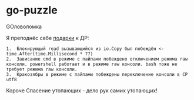 # go-puzzle
GOловоломка

Я преподнёс себе [подарки](http://github.com/abakum/go-puzzle/tree/main/resolved/main.go) к ДР:

    1.  Блокирующий read вызывающийся из io.Copy был побеждён <-time.After(time.Millisecond * 77)
    2.  Зависание cmd в режиме с пайпами побеждено отключением режима raw консоли. powershell работает и в режиме raw консоли. bash тоже не требует режима raw консоли.
    3.  Кракозябры в режиме с пайпами побеждены переключение консоли в СP utf8

Короче Спасение утопающих - дело рук самих утопающих!